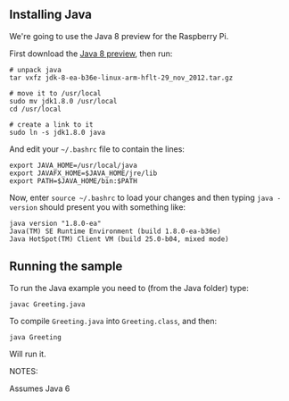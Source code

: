 ## Installing Java

We're going to use the Java 8 preview for the Raspberry Pi.

First download the [Java 8 preview](http://jdk8.java.net/fxarmpreview/), then run:

    # unpack java
    tar vxfz jdk-8-ea-b36e-linux-arm-hflt-29_nov_2012.tar.gz

    # move it to /usr/local
    sudo mv jdk1.8.0 /usr/local
    cd /usr/local

    # create a link to it
    sudo ln -s jdk1.8.0 java

And edit your `~/.bashrc` file to contain the lines:

    export JAVA_HOME=/usr/local/java
    export JAVAFX_HOME=$JAVA_HOME/jre/lib
    export PATH=$JAVA_HOME/bin:$PATH

Now, enter `source ~/.bashrc` to load your changes and then typing `java -version` should present you with something like:

    java version "1.8.0-ea"
    Java(TM) SE Runtime Environment (build 1.8.0-ea-b36e)
    Java HotSpot(TM) Client VM (build 25.0-b04, mixed mode)

## Running the sample

To run the Java example you need to (from the Java folder) type:

    javac Greeting.java 

To compile `Greeting.java` into `Greeting.class`, and then:

    java Greeting

Will run it.

NOTES:

Assumes Java 6